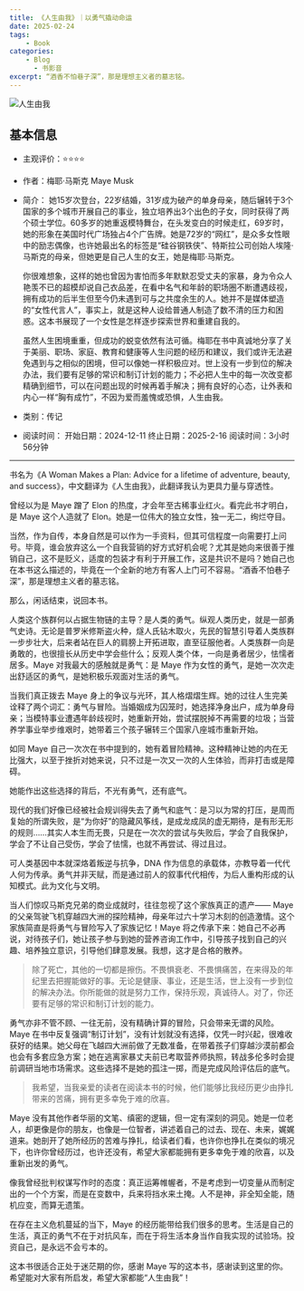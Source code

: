 ```yaml
---
title: 《人生由我》｜以勇气撬动命运
date: 2025-02-24
tags: 
	- Book
categories:
	- Blog
      - 书影音
excerpt: “酒香不怕巷子深”，那是理想主义者的墓志铭。
---
```



![人生由我](https://img3.doubanio.com/view/subject/l/public/s33665563.jpg)

## 基本信息

- 主观评价：⭐⭐⭐⭐
- 作者：梅耶·马斯克 Maye Musk
- 简介：
	她15岁次登台，22岁结婚，31岁成为破产的单身母亲，随后辗转于3个国家的多个城市开展自己的事业，独立培养出3个出色的子女，同时获得了两个硕士学位。60多岁的她重返模特舞台，在头发变白的时候走红，69岁时，她的形象在美国时代广场独占4个广告牌。她是72岁的“网红”，是众多女性眼中的励志偶像，也许她最出名的标签是“硅谷钢铁侠”、特斯拉公司创始人埃隆·马斯克的母亲，但她更是自己人生的女王，她是梅耶·马斯克。
	
	你很难想象，这样的她也曾因为害怕而多年默默忍受丈夫的家暴，身为令众人艳羡不已的超模却说自己衣品差，在看中名气和年龄的职场圈不断遭遇歧视，拥有成功的后半生但至今仍未遇到可与之共度余生的人。她并不是媒体塑造的“女性代言人”，事实上，就是这种人设给普通人制造了数不清的压力和困惑。这本书展现了一个女性是怎样逐步探索世界和重建自我的。
	
	虽然人生困境重重，但成功的蜕变依然有法可循。梅耶在书中真诚地分享了关于美丽、职场、家庭、教育和健康等人生问题的经历和建议，我们或许无法避免遇到与之相似的困境，但可以像她一样积极应对。世上没有一步到位的解决办法，我们要有足够的常识和制订计划的能力；不必把人生中的每一次改变都精确到细节，可以在问题出现的时候再着手解决；拥有良好的心态，让外表和内心一样“胸有成竹”，不因为爱而羞愧或恐惧，人生由我。

- 类别：传记
- 阅读时间：
	开始日期：2024-12-11
	终止日期：2025-2-16
	阅读时间：3小时56分钟


---

书名为《A Woman Makes a Plan: Advice for a lifetime of adventure, beauty, and success》，中文翻译为《人生由我》，此翻译我认为更具力量与穿透性。

曾经以为是 Maye 蹭了 Elon 的热度，才会年至古稀事业红火。看完此书才明白，是 Maye 这个人造就了 Elon。她是一位伟大的独立女性，独一无二，绚烂夺目。

当然，作为自传，本身自然是可以作为一手资料，但其可信程度一向需要打上问号。毕竟，谁会放弃这么一个自我营销的好方式好机会呢？尤其是她向来很善于推销自己，这不是贬义，适度的包装才有利于开展工作，这是共识不是吗？她自己也在本书这么描述的，毕竟在一个全新的地方有客人上门可不容易。“酒香不怕巷子深”，那是理想主义者的墓志铭。

那么，闲话结束，说回本书。

人类这个族群何以占据生物链的主导？是人类的勇气。纵观人类历史，就是一部勇气史诗。无论是普罗米修斯盗火种，燧人氏钻木取火，先民的智慧引导着人类族群一步步壮大，后来者站在巨人的肩膀上开拓进取，直至征服他者。人类族群一向是勇敢的，也很擅长从历史中学会些什么；反观人类个体，一向是勇者居少，怯懦者居多。Maye 对我最大的感触就是勇气：是 Maye 作为女性的勇气，是她一次次走出舒适区的勇气，是她积极乐观面对生活的勇气。

当我们真正拨去 Maye 身上的争议与光环，其人格熠熠生辉。她的过往人生完美诠释了两个词汇：勇气与冒险。当婚姻成为囚笼时，她选择净身出户，成为单身母亲；当模特事业遭遇年龄歧视时，她重新开始，尝试摆脱掉不再需要的垃圾；当营养学事业举步维艰时，她带着三个孩子辗转三个国家八座城市重新开始。

如同 Maye 自己一次次在书中提到的，她有着冒险精神。这种精神让她的内在无比强大，以至于挫折对她来说，只不过是一次又一次的人生体验，而非打击或是障碍。

她能作出这些选择的背后，不光有勇气，还有底气。

现代的我们好像已经被社会规训得失去了勇气和底气：是习以为常的打压，是周而复始的所谓失败，是“为你好”的隐藏风筝线，是成龙成凤的虚无期待，是有形无形的规则……其实人本生而无畏，只是在一次次的尝试与失败后，学会了自我保护，学会了不让自己受伤，学会了怯懦，也就不再尝试、得过且过。

可人类基因中本就深烙着叛逆与抗争，DNA 作为信息的承载体，亦教导着一代代人何为传承。勇气并非天赋，而是通过前人的叙事代代相传，为后人重构形成的认知模式。此为文化与文明。

当人们惊叹马斯克兄弟的商业成就时，往往忽视了这个家族真正的遗产—— Maye 的父亲驾驶飞机穿越四大洲的探险精神，母亲年过六十学习木刻的创造激情。这个家族简直是将勇气与冒险写入了家族记忆！Maye 将之传承下来：她自己不必再说，对待孩子们，她让孩子参与到她的营养咨询工作中，引导孩子找到自己的兴趣、培养独立意识，引导他们肆意发展。我想，这才是合格的散养。

> 除了死亡，其他的一切都是擦伤。不畏惧衰老、不畏惧痛苦，在来得及的年纪里去把握能做好的事。无论是健康、事业，还是生活，世上没有一步到位的解决办法。你所能做的就是努力工作，保持乐观，真诚待人。对了，你还要有足够的常识和制订计划的能力。

勇气亦非不管不顾、一往无前，没有精确计算的冒险，只会带来无谓的风险。Maye 在书中反复强调“制订计划”，没有计划就没有选择，仅凭一时兴起，很难收获好的结果。她父母在飞越四大洲前做了无数准备，在带着孩子们穿越沙漠前都会也会有多套应急方案；她在逃离家暴丈夫前已考取营养师执照，转战多伦多时会提前调研当地市场需求。这些选择不是她的孤注一掷，而是完成风险评估后的底气。

> 我希望，当我亲爱的读者在阅读本书的时候，他们能够比我经历更少由挣扎带来的苦痛，拥有更多幸免于难的欣喜。

Maye 没有其他作者华丽的文笔、缜密的逻辑，但一定有深刻的洞见。她是一位老人，却更像是你的朋友，也像是一位智者，讲述着自己的过去、现在、未来，娓娓道来。她剖开了她所经历的苦难与挣扎，给读者们看，也许你也挣扎在类似的境况下，也许你曾经历过，也许还没有，希望大家都能拥有更多幸免于难的欣喜，以及重新出发的勇气。

像我曾经批判权谋写作时的态度：真正运筹帷幄者，不是考虑到一切变量从而制定出的一个个方案，而是在变数中，兵来将挡水来土掩。人不是神，非全知全能，随机应变，而算无遗策。

在存在主义危机蔓延的当下，Maye 的经历能带给我们很多的思考。生活是自己的生活，真正的勇气不在于对抗风车，而在于将生活本身当作自我实现的试验场。投资自己，是永远不会亏本的。

这本书很适合正处于迷茫期的你，感谢 Maye 写的这本书，感谢读到这里的你。希望能对大家有所启发，希望大家都能“人生由我”！
